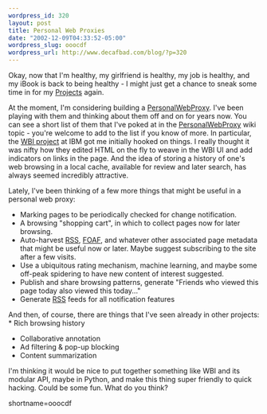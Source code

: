```yaml
--- 
wordpress_id: 320
layout: post
title: Personal Web Proxies
date: "2002-12-09T04:33:52-05:00"
wordpress_slug: ooocdf
wordpress_url: http://www.decafbad.com/blog/?p=320
---
```

<p>Okay, now that I'm healthy, my girlfriend is healthy, my job is healthy, and my iBook is back to being healthy - I might just get a chance to sneak some time in for my <a href="http://www.decafbad.com/twiki/bin/view/Main/Projects">Projects</a> again.</p>
<p>At the moment, I'm considering building a <a href="http://www.decafbad.com/twiki/bin/view/Main/PersonalWebProxy">PersonalWebProxy</a>.  I've been playing with them and thinking about them off and on for years now.  You can see a short list of them that I've poked at in the <a href="http://www.decafbad.com/twiki/bin/view/Main/PersonalWebProxy">PersonalWebProxy</a> wiki topic - you're welcome to add to the list if you know of more.  In particular, the <a href="http://www.almaden.ibm.com/cs/wbi/index.html" target="_top">WBI project</a> at IBM got me initially hooked on things.  I really thought it was nifty how they edited HTML on the fly to weave in the WBI UI and add indicators on links in the page.  And the idea of storing a history of one's web browsing in a local cache, available for review and later search, has always seemed incredibly attractive.</p>
<p>Lately, I've been thinking of a few more things that might be useful in a personal web proxy:<br />
<ul>
<li> Marking pages to be periodically checked for change notification.<br />
</li>
<li> A browsing "shopping cart", in which to collect pages now for later browsing.<br />
</li>
<li> Auto-harvest <a href="http://www.decafbad.com/twiki/bin/view/Main/RSS">RSS</a>, <a href="http://www.decafbad.com/twiki/bin/view/Main/FOAF">FOAF</a>, and whatever other associated page metadata that might be useful now or later.  Maybe suggest subscribing to the site after a few visits.<br />
</li>
<li> Use a ubiquitous rating mechanism, machine learning, and maybe some off-peak spidering to have new content of interest suggested.<br />
</li>
<li> Publish and share browsing patterns, generate "Friends who viewed this page today also viewed this today..."<br />
</li>
<li> Generate <a href="http://www.decafbad.com/twiki/bin/view/Main/RSS">RSS</a> feeds for all notification features<br />
</li>
</ul>
And then, of course, there are things that I've seen already in other projects:<br />
    * Rich browsing history<br />
<ul>
<li> Collaborative annotation<br />
</li>
<li> Ad filtering &amp; pop-up blocking<br />
</li>
<li> Content summarization<br />
</li>
</ul>
I'm thinking it would be nice to put together something like WBI and its modular API, maybe in Python, and make this thing super friendly to quick hacking.  Could be some fun.  What do you think?</p>
<!--more-->
shortname=ooocdf
